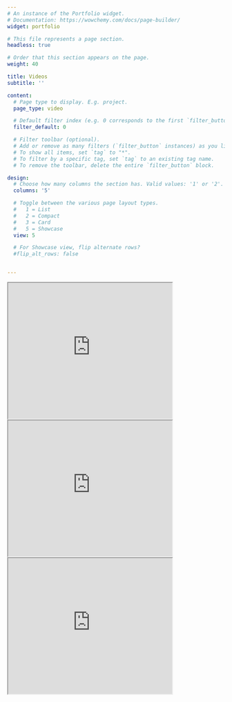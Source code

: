```yaml
---
# An instance of the Portfolio widget.
# Documentation: https://wowchemy.com/docs/page-builder/
widget: portfolio

# This file represents a page section.
headless: true

# Order that this section appears on the page.
weight: 40

title: Videos
subtitle: ''

content:
  # Page type to display. E.g. project.
  page_type: video

  # Default filter index (e.g. 0 corresponds to the first `filter_button` instance below).
  filter_default: 0

  # Filter toolbar (optional).
  # Add or remove as many filters (`filter_button` instances) as you like.
  # To show all items, set `tag` to "*".
  # To filter by a specific tag, set `tag` to an existing tag name.
  # To remove the toolbar, delete the entire `filter_button` block.

design:
  # Choose how many columns the section has. Valid values: '1' or '2'.
  columns: '5'

  # Toggle between the various page layout types.
  #   1 = List
  #   2 = Compact
  #   3 = Card
  #   5 = Showcase
  view: 5

  # For Showcase view, flip alternate rows?
  #flip_alt_rows: false


---
```

<div class="container">
<div class="row">
<div class="col-md-12 services">
<iframe width="380" height="315"
src="https://www.youtube.com/embed/BueAenB4H9w">
</iframe>
</div>
<div class="col-md-12 services">
<iframe width="380" height="315"
src="https://www.youtube.com/embed/umwnMnq2ggc">
</iframe>
</div>
<div class="col-md-4 services">
<iframe width="380" height="315"
src="https://www.youtube.com/embed/CK8ghywFI_Q">
</iframe>
</div>
</div>
</div>
